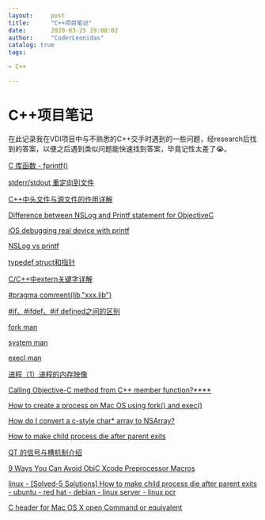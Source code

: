 ```yaml
---
layout:     post
title:      "C++项目笔记"
date:       2020-03-25 19:08:02
author:     "CoderLeonidas"
catalog: true
tags: 

- C++

---
```


# C++项目笔记

在此记录我在VDI项目中与不熟悉的C++交手时遇到的一些问题，经research后找到的答案，以便之后遇到类似问题能快速找到答案，毕竟记性太差了😭。


[C 库函数 - fprintf()](https://www.runoob.com/cprogramming/c-function-fprintf.html)

[stderr/stdout 重定向到文件](https://blog.csdn.net/mycwq/article/details/46554805)

[C++中头文件与源文件的作用详解](https://my.oschina.net/os2015/blog/3054461)

[Difference between NSLog and Printf statement for ObjectiveC](https://stackoverflow.com/questions/9006801/difference-between-nslog-and-printf-statement-for-objectivec)

[iOS debugging real device with printf](https://stackoverflow.com/questions/8924831/ios-debugging-real-device-with-printf)

[NSLog vs printf](https://riptutorial.com/objective-c/example/2439/nslog-vs-printf)


[typedef struct和指针](https://blog.csdn.net/u013814701/article/details/52996544)

[C/C++中extern关键字详解](https://www.cnblogs.com/yc_sunniwell/archive/2010/07/14/1777431.html)

[#pragma comment(lib,"xxx.lib")](https://blog.csdn.net/u011642774/article/details/53066225)

[#if、#ifdef、#if defined之间的区别](https://blog.csdn.net/jfkidear/article/details/51751158)

[fork man](http://man7.org/linux/man-pages/man2/fork.2.html)

[system man](http://man7.org/linux/man-pages/man3/system.3.html)

[execl man](http://man7.org/linux/man-pages/man3/execl.3.html)

[进程（1）进程的内存映像](https://blog.csdn.net/simonyucsdy/article/details/71155436?depth_1-utm_source=distribute.pc_relevant.none-task&utm_source=distribute.pc_relevant.none-task)

[Calling Objective-C method from C++ member function?****](https://stackoverflow.com/questions/1061005/calling-objective-c-method-from-c-member-function)

[How to create a process on Mac OS using fork() and exec()](https://stackoverflow.com/questions/4326684/how-to-create-a-process-on-mac-os-using-fork-and-exec)

[How do I convert a c-style char* array to NSArray?](https://stackoverflow.com/questions/8708274/how-do-i-convert-a-c-style-char-array-to-nsarray)

[How to make child process die after parent exits](https://stackoverflow.com/questions/284325/how-to-make-child-process-die-after-parent-exits)

[QT 的信号与槽机制介绍](https://www.ibm.com/developerworks/cn/linux/guitoolkit/qt/signal-slot/index.html)

[9 Ways You Can Avoid ObjC Xcode Preprocessor Macros](https://qualitycoding.org/xcode-preprocessor-macros/)


[linux - [Solved-5 Solutions] How to make child process die after parent exits - ubuntu - red hat - debian - linux server - linux pcr](https://www.wikitechy.com/tutorials/linux/how-to-make-child-process-die-after-parent-exits)

[C header for Mac OS X open Command or equivalent
](https://stackoverflow.com/questions/36580280/c-header-for-mac-os-x-open-command-or-equivalent?noredirect=1&lq)